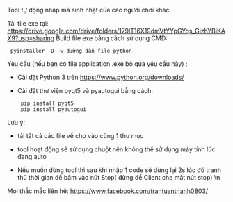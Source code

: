 Tool tự động nhập mã sinh nhật của các người chơi khác.

Tải file exe tại: https://drive.google.com/drive/folders/179lT16X19dmVtYYpGYqs_GizhYBiKAX9?usp=sharing
Build file exe bằng cách sử dụng CMD: 
                  
     pyinstaller -D -w đường dẫn file python


Yêu cầu (nếu bạn có file application .exe bỏ qua yêu cầu này) : 
   + Cài đặt Python 3 trên https://www.python.org/downloads/
   + Cài đặt thư viện pyqt5 và pyautogui bằng cách: 
   
          pip install pyqt5
          pip install pyautogui
        
Lưu ý:
   + tải tất cả các file về cho vào cùng 1 thư mục 

   + tool hoạt động sẽ sử dụng chuột nên không thể sử dụng máy tính lúc đang auto
       
   + Nếu muốn dừng tool thì sau khi nhập 1 code sẽ dừng lại 2s lúc đó tranh thủ thời gian để bấm vào nút Stop( đừng để Client che mất nút stop)  \n
      
Mọi thắc mắc liên hệ: https://www.facebook.com/trantuanthanh0803/
